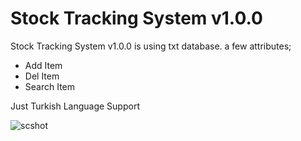 # Stock Tracking System v1.0.0

Stock Tracking System v1.0.0 is using txt database.
a few attributes;

 - Add Item
 - Del Item
 - Search Item
 
 Just Turkish Language Support
 
![scshot](https://user-images.githubusercontent.com/111177595/229662240-a8af982c-a7ce-4d98-8769-fc7a12e50287.png)
